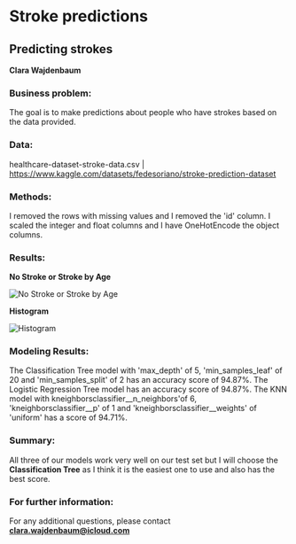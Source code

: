 # Stroke predictions
## Predicting strokes 

**Clara Wajdenbaum**

### Business problem:

The goal is to make predictions about people who have strokes based on the data provided.

### Data:
healthcare-dataset-stroke-data.csv | https://www.kaggle.com/datasets/fedesoriano/stroke-prediction-dataset 

### Methods:

I removed the rows with missing values and I removed the 'id' column.
I scaled the integer and float columns and I have OneHotEncode the object columns.

### Results:

**No Stroke or Stroke by Age**

![No Stroke or Stroke by Age](https://user-images.githubusercontent.com/101348370/170679816-3145f3c2-0f1b-489a-b189-91fffa25fa66.png)

**Histogram**

![Histogram](https://user-images.githubusercontent.com/101348370/172846965-4c929056-d857-4d78-b9e1-b1a80b94c871.png)

### Modeling Results:

The Classification Tree model with 'max_depth' of 5, 'min_samples_leaf' of 20 and 'min_samples_split' of 2 has an accuracy score of 94.87%.
The Logistic Regression Tree model has an accuracy score of 94.87%.
The KNN model with kneighborsclassifier__n_neighbors'of 6, 'kneighborsclassifier__p' of 1 and 'kneighborsclassifier__weights' of 'uniform' has a score of 94.71%.

### Summary:

All three of our models work very well on our test set but I will choose the **Classification Tree** as I think it is the easiest one to use and also has the best score.

### For further information:

For any additional questions, please contact **clara.wajdenbaum@icloud.com**
